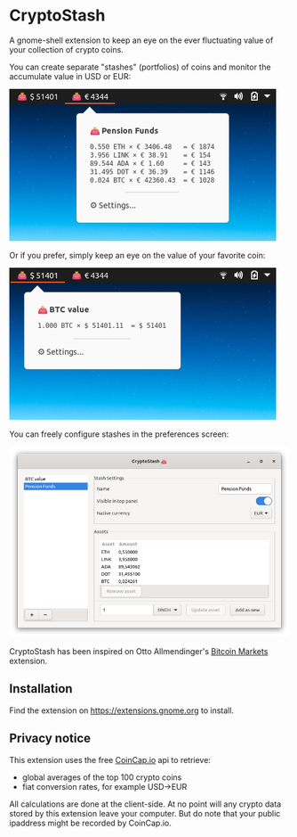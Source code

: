 # CryptoStash

A gnome-shell extension to keep an eye on the ever fluctuating value of your collection of crypto coins.

You can create separate "stashes" (portfolios) of coins and monitor the accumulate value in USD or EUR:

<img src="https://raw.githubusercontent.com/filidorwiese/gnome-shell-crypto-stash/main/screens/extension1.png">

Or if you prefer, simply keep an eye on the value of your favorite coin:

<img src="https://raw.githubusercontent.com/filidorwiese/gnome-shell-crypto-stash/main/screens/extension2.png">

You can freely configure stashes in the preferences screen:

<img src="https://raw.githubusercontent.com/filidorwiese/gnome-shell-crypto-stash/main/screens/preferences.png">

CryptoStash has been inspired on Otto
Allmendinger's [Bitcoin Markets](https://github.com/OttoAllmendinger/gnome-shell-bitcoin-markets/) extension.

## Installation

Find the extension on https://extensions.gnome.org to install.

## Privacy notice
This extension uses the free [CoinCap.io](https://coincap.io/) api to retrieve:
- global averages of the top 100 crypto coins
- fiat conversion rates, for example USD->EUR

All calculations are done at the client-side. At no point will any crypto data stored by this extension leave your computer. But do note that your public ipaddress might be recorded by CoinCap.io.

